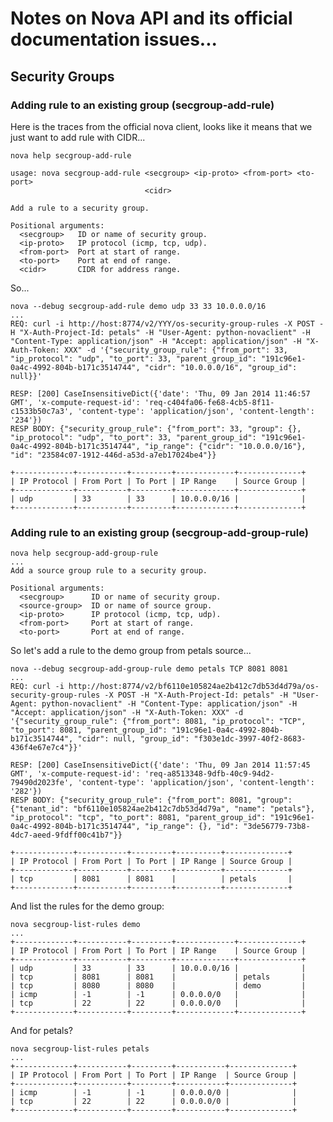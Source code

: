 # Notes on Nova API and its official documentation issues...

## Security Groups

### Adding rule to an existing group (secgroup-add-rule)

Here is the traces from the official nova client, looks like it means that we just want to add rule with CIDR...

    nova help secgroup-add-rule

    usage: nova secgroup-add-rule <secgroup> <ip-proto> <from-port> <to-port>
                                  <cidr>

    Add a rule to a security group.

    Positional arguments:
      <secgroup>   ID or name of security group.
      <ip-proto>   IP protocol (icmp, tcp, udp).
      <from-port>  Port at start of range.
      <to-port>    Port at end of range.
      <cidr>       CIDR for address range.

So...

    nova --debug secgroup-add-rule demo udp 33 33 10.0.0.0/16
    ...
    REQ: curl -i http://host:8774/v2/YYY/os-security-group-rules -X POST -H "X-Auth-Project-Id: petals" -H "User-Agent: python-novaclient" -H "Content-Type: application/json" -H "Accept: application/json" -H "X-Auth-Token: XXX" -d '{"security_group_rule": {"from_port": 33, "ip_protocol": "udp", "to_port": 33, "parent_group_id": "191c96e1-0a4c-4992-804b-b171c3514744", "cidr": "10.0.0.0/16", "group_id": null}}'

    RESP: [200] CaseInsensitiveDict({'date': 'Thu, 09 Jan 2014 11:46:57 GMT', 'x-compute-request-id': 'req-c404fa06-fe68-4cb5-8f11-c1533b50c7a3', 'content-type': 'application/json', 'content-length': '234'})
    RESP BODY: {"security_group_rule": {"from_port": 33, "group": {}, "ip_protocol": "udp", "to_port": 33, "parent_group_id": "191c96e1-0a4c-4992-804b-b171c3514744", "ip_range": {"cidr": "10.0.0.0/16"}, "id": "23584c07-1912-446d-a53d-a7eb17024be4"}}

    +-------------+-----------+---------+-------------+--------------+
    | IP Protocol | From Port | To Port | IP Range    | Source Group |
    +-------------+-----------+---------+-------------+--------------+
    | udp         | 33        | 33      | 10.0.0.0/16 |              |
    +-------------+-----------+---------+-------------+--------------+

### Adding rule to an existing group (secgroup-add-group-rule)

    nova help secgroup-add-group-rule
    ...
    Add a source group rule to a security group.

    Positional arguments:
      <secgroup>      ID or name of security group.
      <source-group>  ID or name of source group.
      <ip-proto>      IP protocol (icmp, tcp, udp).
      <from-port>     Port at start of range.
      <to-port>       Port at end of range.

So let's add a rule to the demo group from petals source...

    nova --debug secgroup-add-group-rule demo petals TCP 8081 8081
    ...
    REQ: curl -i http://host:8774/v2/bf6110e105824ae2b412c7db53d4d79a/os-security-group-rules -X POST -H "X-Auth-Project-Id: petals" -H "User-Agent: python-novaclient" -H "Content-Type: application/json" -H "Accept: application/json" -H "X-Auth-Token: XXX" -d '{"security_group_rule": {"from_port": 8081, "ip_protocol": "TCP", "to_port": 8081, "parent_group_id": "191c96e1-0a4c-4992-804b-b171c3514744", "cidr": null, "group_id": "f303e1dc-3997-40f2-8683-436f4e67e7c4"}}'

    RESP: [200] CaseInsensitiveDict({'date': 'Thu, 09 Jan 2014 11:57:45 GMT', 'x-compute-request-id': 'req-a8513348-9dfb-40c9-94d2-79490d2023fe', 'content-type': 'application/json', 'content-length': '282'})
    RESP BODY: {"security_group_rule": {"from_port": 8081, "group": {"tenant_id": "bf6110e105824ae2b412c7db53d4d79a", "name": "petals"}, "ip_protocol": "tcp", "to_port": 8081, "parent_group_id": "191c96e1-0a4c-4992-804b-b171c3514744", "ip_range": {}, "id": "3de56779-73b8-4dc7-aeed-9fdff00c41b7"}}

    +-------------+-----------+---------+----------+--------------+
    | IP Protocol | From Port | To Port | IP Range | Source Group |
    +-------------+-----------+---------+----------+--------------+
    | tcp         | 8081      | 8081    |          | petals       |
    +-------------+-----------+---------+----------+--------------+

And list the rules for the demo group:

    nova secgroup-list-rules demo
    ...
    +-------------+-----------+---------+-------------+--------------+
    | IP Protocol | From Port | To Port | IP Range    | Source Group |
    +-------------+-----------+---------+-------------+--------------+
    | udp         | 33        | 33      | 10.0.0.0/16 |              |
    | tcp         | 8081      | 8081    |             | petals       |
    | tcp         | 8080      | 8080    |             | demo         |
    | icmp        | -1        | -1      | 0.0.0.0/0   |              |
    | tcp         | 22        | 22      | 0.0.0.0/0   |              |
    +-------------+-----------+---------+-------------+--------------+

And for petals?

    nova secgroup-list-rules petals
    ...
    +-------------+-----------+---------+-----------+--------------+
    | IP Protocol | From Port | To Port | IP Range  | Source Group |
    +-------------+-----------+---------+-----------+--------------+
    | icmp        | -1        | -1      | 0.0.0.0/0 |              |
    | tcp         | 22        | 22      | 0.0.0.0/0 |              |
    +-------------+-----------+---------+-----------+--------------+



